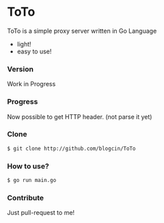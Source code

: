# ToTo

ToTo is a simple proxy server written in Go Language

  - light!
  - easy to use!

### Version
Work in Progress

### Progress
Now possible to get HTTP header. (not parse it yet)

### Clone
```sh
$ git clone http://github.com/blogcin/ToTo
```

### How to use?
```sh
$ go run main.go
```
### Contribute
Just pull-request to me!


